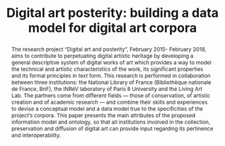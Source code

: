 ---
abstract: 'The research project “Digital art and posterity”, February 2015- February
  2018, aims to contribute to perpetuating digital artistic heritage by developing
  a general descriptive system of digital works of art which provides a way to model
  the technical and artistic characteristics of the work, its significant properties
  and its formal principles in text form.

  This research is performed in collaboration between three institutions: the National
  Library of France (Bibliothèque nationale de France, BnF), the INRéV laboratory
  of Paris 8 University and the Living Art Lab. The partners come from different fields
  — those of conservation, of artistic creation and of academic research — and combine
  their skills and experiences to devise a conceptual model and a data model true
  to the specificities of the project’s corpora.

  This paper presents the main attributes of the proposed information model and ontology,
  so that all institutions involved in the collection, preservation and diffusion
  of digital art can provide input regarding its pertinence and interoperability.'
creators:
- Florent Aziosmanoff
- Chu-Yin Chen
- Louise Fauduet
- Nola N'Diaye
- Adèle Sicre
- Céline Thomas
date: null
document_url: https://services.phaidra.univie.ac.at/api/object/o:931069/download
grand_parent: iPRES
institutions: []
keywords:
- kyoto
landing_page_url: https://phaidra.univie.ac.at/o:931069
language: eng
layout: publication
license: CC BY-SA 4.0 International
notes_url: null
parent: iPRES 2017
publication_type: paper
size: 741873
slides_url: null
source_name: iPRES
stream_url: null
title: 'Digital art posterity: building a data model for digital art corpora'
year: 2017
---